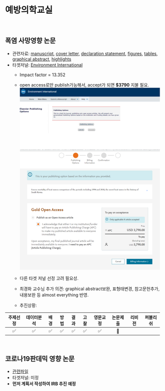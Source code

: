 # 예방의학교실

<br/>

## 폭염 사망영향 논문
- 관련자료: [manuscript](https://www.dropbox.com/s/dpchmavxnru56pc/manuscript_v6.docx?dl=0), [cover letter](https://www.dropbox.com/s/7tj9p6tmw8ceaxi/cover_letter.docx?dl=0), [declaration statement](https://www.dropbox.com/s/7qhtzbbsav8lwt1/declarationStatement.docx?dl=0), [figures](https://www.dropbox.com/s/ovgricll03q3wxp/figures.docx?dl=0), [tables](https://www.dropbox.com/s/docv4wr01nwy9t8/tables.docx?dl=0), [graphical abstract](https://www.dropbox.com/s/gcmrkwa7fua94el/graphical%20abstract.png?dl=0), [highlights](https://www.dropbox.com/s/0kilf62j6zd00t1/highlights.docx?dl=0) 
- 타겟저널: [Environment International](https://www.sciencedirect.com/journal/environment-international)
  + Impact factor = 13.352
  + open access로만 publish가능해서, accept가 되면 **$3790** 지불 필요.
  ![openaccess_1](./openaccess_1.png)
  ![openaccess_2](./openaccess_2.png)

  + 다른 타겟 저널 선정 고려 필요성.
  + 최경화 교수님 추가 의견: graphical abstract보완, 표형태변경, 참고문헌추가, 내용보완 등 almost everything 반영.
  + 추진상황:

| 주제선정 | 데이터분석 | 배경 | 방법 | 결과 | 고찰 | 영문교정 | 논문제출 | 리비전 | 퍼블리쉬 |
| :--------: | :--------: |  :--------: |  :--------: |  :--------: |  :--------: |  :--------: |  :--------: |  :--------: |  :--------: | 
| :white_check_mark: | :white_check_mark: | :white_check_mark: | :white_check_mark: | :white_check_mark: | :white_check_mark: | :white_check_mark: |:triangular_flag_on_post: |  |  |


<br/>

## 코로나19판데믹 영향 논문
- [관련파일](https://www.dropbox.com/sh/k98zqkuquxmzeez/AAAjgxW_wfEzr8a-Bq69MOhGa?dl=0)
- 타겟저널: 미정
- **먼저 계획서 작성하여 IRB 추진 예정**

<br/>
